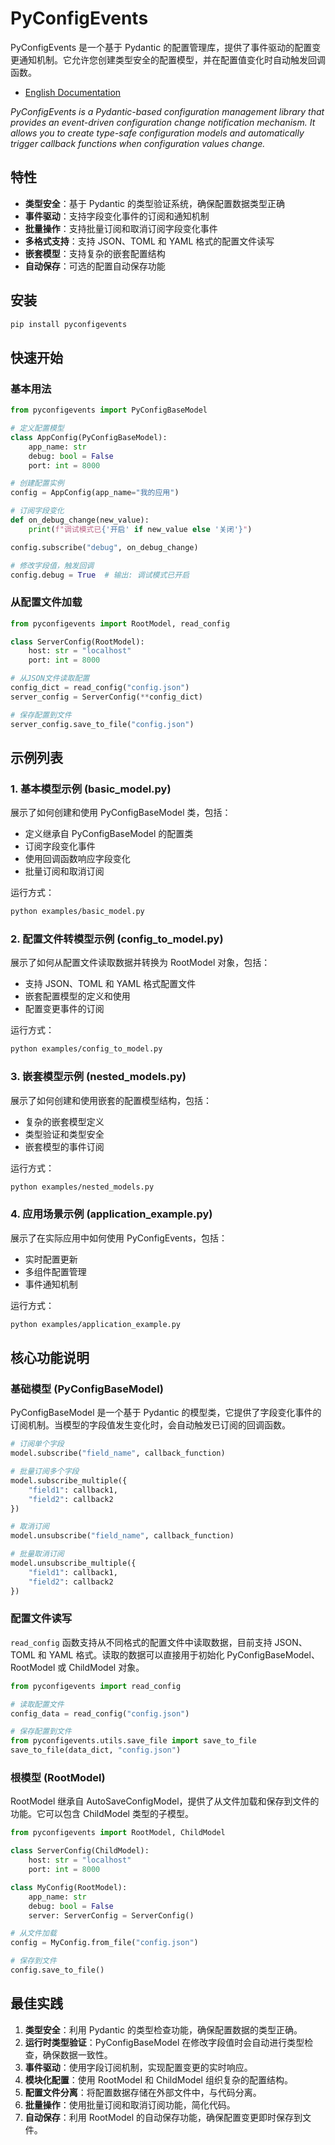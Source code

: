 # PyConfigEvents

PyConfigEvents 是一个基于 Pydantic 的配置管理库，提供了事件驱动的配置变更通知机制。它允许您创建类型安全的配置模型，并在配置值变化时自动触发回调函数。

* [English Documentation](README_EN.md)

*PyConfigEvents is a Pydantic-based configuration management library that provides an event-driven configuration change notification mechanism. It allows you to create type-safe configuration models and automatically trigger callback functions when configuration values change.*

## 特性

* **类型安全**：基于 Pydantic 的类型验证系统，确保配置数据类型正确
* **事件驱动**：支持字段变化事件的订阅和通知机制
* **批量操作**：支持批量订阅和取消订阅字段变化事件
* **多格式支持**：支持 JSON、TOML 和 YAML 格式的配置文件读写
* **嵌套模型**：支持复杂的嵌套配置结构
* **自动保存**：可选的配置自动保存功能

## 安装

```bash
pip install pyconfigevents
```

## 快速开始

### 基本用法

```python
from pyconfigevents import PyConfigBaseModel

# 定义配置模型
class AppConfig(PyConfigBaseModel):
    app_name: str
    debug: bool = False
    port: int = 8000

# 创建配置实例
config = AppConfig(app_name="我的应用")

# 订阅字段变化
def on_debug_change(new_value):
    print(f"调试模式已{'开启' if new_value else '关闭'}")

config.subscribe("debug", on_debug_change)

# 修改字段值，触发回调
config.debug = True  # 输出: 调试模式已开启
```

### 从配置文件加载

```python
from pyconfigevents import RootModel, read_config

class ServerConfig(RootModel):
    host: str = "localhost"
    port: int = 8000

# 从JSON文件读取配置
config_dict = read_config("config.json")
server_config = ServerConfig(**config_dict)

# 保存配置到文件
server_config.save_to_file("config.json")
```

## 示例列表

### 1. 基本模型示例 (basic_model.py)

展示了如何创建和使用 PyConfigBaseModel 类，包括：

* 定义继承自 PyConfigBaseModel 的配置类
* 订阅字段变化事件
* 使用回调函数响应字段变化
* 批量订阅和取消订阅

运行方式：

```bash
python examples/basic_model.py
```

### 2. 配置文件转模型示例 (config_to_model.py)

展示了如何从配置文件读取数据并转换为 RootModel 对象，包括：

* 支持 JSON、TOML 和 YAML 格式配置文件
* 嵌套配置模型的定义和使用
* 配置变更事件的订阅

运行方式：

```bash
python examples/config_to_model.py
```

### 3. 嵌套模型示例 (nested_models.py)

展示了如何创建和使用嵌套的配置模型结构，包括：

* 复杂的嵌套模型定义
* 类型验证和类型安全
* 嵌套模型的事件订阅

运行方式：

```bash
python examples/nested_models.py
```

### 4. 应用场景示例 (application_example.py)

展示了在实际应用中如何使用 PyConfigEvents，包括：

* 实时配置更新
* 多组件配置管理
* 事件通知机制

运行方式：

```bash
python examples/application_example.py
```

## 核心功能说明

### 基础模型 (PyConfigBaseModel)

PyConfigBaseModel 是一个基于 Pydantic 的模型类，它提供了字段变化事件的订阅机制。当模型的字段值发生变化时，会自动触发已订阅的回调函数。

```python
# 订阅单个字段
model.subscribe("field_name", callback_function)

# 批量订阅多个字段
model.subscribe_multiple({
    "field1": callback1,
    "field2": callback2
})

# 取消订阅
model.unsubscribe("field_name", callback_function)

# 批量取消订阅
model.unsubscribe_multiple({
    "field1": callback1,
    "field2": callback2
})
```

### 配置文件读写

`read_config` 函数支持从不同格式的配置文件中读取数据，目前支持 JSON、TOML 和 YAML 格式。读取的数据可以直接用于初始化 PyConfigBaseModel、RootModel 或 ChildModel 对象。

```python
from pyconfigevents import read_config

# 读取配置文件
config_data = read_config("config.json")

# 保存配置到文件
from pyconfigevents.utils.save_file import save_to_file
save_to_file(data_dict, "config.json")
```

### 根模型 (RootModel)

RootModel 继承自 AutoSaveConfigModel，提供了从文件加载和保存到文件的功能。它可以包含 ChildModel 类型的子模型。

```python
from pyconfigevents import RootModel, ChildModel

class ServerConfig(ChildModel):
    host: str = "localhost"
    port: int = 8000

class MyConfig(RootModel):
    app_name: str
    debug: bool = False
    server: ServerConfig = ServerConfig()

# 从文件加载
config = MyConfig.from_file("config.json")

# 保存到文件
config.save_to_file()
```

## 最佳实践

1. **类型安全**：利用 Pydantic 的类型检查功能，确保配置数据的类型正确。
2. **运行时类型验证**：PyConfigBaseModel 在修改字段值时会自动进行类型检查，确保数据一致性。
3. **事件驱动**：使用字段订阅机制，实现配置变更的实时响应。
4. **模块化配置**：使用 RootModel 和 ChildModel 组织复杂的配置结构。
5. **配置文件分离**：将配置数据存储在外部文件中，与代码分离。
6. **批量操作**：使用批量订阅和取消订阅功能，简化代码。
7. **自动保存**：利用 RootModel 的自动保存功能，确保配置变更即时保存到文件。
